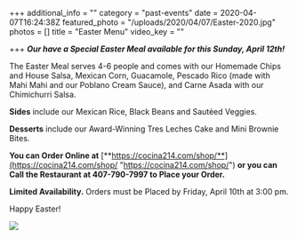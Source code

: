 +++
additional_info = ""
category = "past-events"
date = 2020-04-07T16:24:38Z
featured_photo = "/uploads/2020/04/07/Easter-2020.jpg"
photos = []
title = "Easter Menu"
video_key = ""

+++
**_Our have a Special Easter Meal available for this Sunday, April 12th!_**

The Easter Meal serves 4-6 people and comes with our Homemade Chips and House Salsa, Mexican Corn, Guacamole, Pescado Rico (made with Mahi Mahi and our Poblano Cream Sauce), and Carne Asada with our Chimichurri Salsa.

**Sides** include our Mexican Rice, Black Beans and Sautéed Veggies.

**Desserts** include our Award-Winning Tres Leches Cake and Mini Brownie Bites.

**You can Order Online at**  [**https://cocina214.com/shop/**](https://cocina214.com/shop/ "https://cocina214.com/shop/") **or you can Call the Restaurant at 407-790-7997 to Place your Order.**

**Limited Availability.** Orders must be Placed by Friday, April 10th at 3:00 pm.

Happy Easter!

![](/uploads/2020/04/07/Easter-2020.jpg)